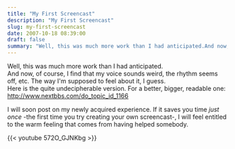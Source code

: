 ```yaml
---
title: "My First Screencast"
description: "My First Screencast"
slug: my-first-screencast
date: 2007-10-18 08:39:00
draft: false
summary: "Well, this was much more work than I had anticipated.And now, of course, I find that my voice sounds weird, the rhythm seems off, etc. The way I'm supposed to feel about it, I guess.Here is the quite undecipherable version. For a better, bigger, readable one: http://www.nextbbs.com/do_topic_id_1166"
---
```



Well, this was much more work than I had anticipated.  
And now, of course, I find that my voice sounds weird, the rhythm seems off,
etc. The way I'm supposed to feel about it, I guess.  
Here is the quite undecipherable version. For a better, bigger, readable one:
<http://www.nextbbs.com/do_topic_id_1166>

I will soon post on my newly acquired experience. If it saves you time *just
once* -the first time you try creating your own screencast-, I will feel
entitled to the warm feeling that comes from having helped somebody.

{{< youtube 572O_GJNKbg >}}

